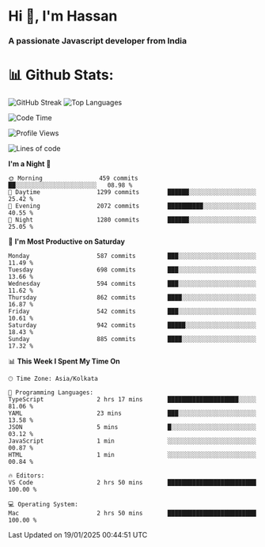 # Hi 👋, I'm Hassan
### A passionate Javascript developer from India


# 📊 Github Stats:
![GitHub Streak](https://github-readme-streak-stats.herokuapp.com/?user=codeblooded47&theme=dracula&hide_border=false)
![Top Languages](https://github-readme-stats.vercel.app/api/top-langs/?username=codeblooded47&layout=compact&theme=dracula)



<!--START_SECTION:waka-->
![Code Time](http://img.shields.io/badge/Code%20Time-882%20hrs%2034%20mins-blue)

![Profile Views](http://img.shields.io/badge/Profile%20Views-2-blue)

![Lines of code](https://img.shields.io/badge/From%20Hello%20World%20I%27ve%20Written-24.0%20million%20lines%20of%20code-blue)

**I'm a Night 🦉** 

```text
🌞 Morning                459 commits         ██░░░░░░░░░░░░░░░░░░░░░░░   08.98 % 
🌆 Daytime                1299 commits        ██████░░░░░░░░░░░░░░░░░░░   25.42 % 
🌃 Evening                2072 commits        ██████████░░░░░░░░░░░░░░░   40.55 % 
🌙 Night                  1280 commits        ██████░░░░░░░░░░░░░░░░░░░   25.05 % 
```
📅 **I'm Most Productive on Saturday** 

```text
Monday                   587 commits         ███░░░░░░░░░░░░░░░░░░░░░░   11.49 % 
Tuesday                  698 commits         ███░░░░░░░░░░░░░░░░░░░░░░   13.66 % 
Wednesday                594 commits         ███░░░░░░░░░░░░░░░░░░░░░░   11.62 % 
Thursday                 862 commits         ████░░░░░░░░░░░░░░░░░░░░░   16.87 % 
Friday                   542 commits         ███░░░░░░░░░░░░░░░░░░░░░░   10.61 % 
Saturday                 942 commits         █████░░░░░░░░░░░░░░░░░░░░   18.43 % 
Sunday                   885 commits         ████░░░░░░░░░░░░░░░░░░░░░   17.32 % 
```


📊 **This Week I Spent My Time On** 

```text
🕑︎ Time Zone: Asia/Kolkata

💬 Programming Languages: 
TypeScript               2 hrs 17 mins       ████████████████████░░░░░   81.06 % 
YAML                     23 mins             ███░░░░░░░░░░░░░░░░░░░░░░   13.58 % 
JSON                     5 mins              █░░░░░░░░░░░░░░░░░░░░░░░░   03.12 % 
JavaScript               1 min               ░░░░░░░░░░░░░░░░░░░░░░░░░   00.87 % 
HTML                     1 min               ░░░░░░░░░░░░░░░░░░░░░░░░░   00.84 % 

🔥 Editors: 
VS Code                  2 hrs 50 mins       █████████████████████████   100.00 % 

💻 Operating System: 
Mac                      2 hrs 50 mins       █████████████████████████   100.00 % 
```


 Last Updated on 19/01/2025 00:44:51 UTC
<!--END_SECTION:waka-->

